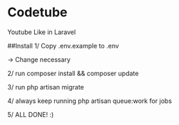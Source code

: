 # Codetube
Youtube Like in Laravel

##Install
1/ Copy .env.example to .env

-> Change necessary

2/ run composer install && composer update

3/ run php artisan migrate

4/ always keep running php artisan queue:work for jobs

5/ ALL DONE! :)

